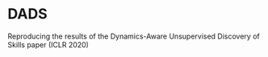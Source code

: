 # DADS
Reproducing the results of the Dynamics-Aware Unsupervised Discovery of Skills paper (ICLR 2020)
